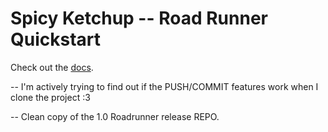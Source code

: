 # Spicy Ketchup -- Road Runner Quickstart

Check out the [docs](https://rr.brott.dev/docs/v1-0/tuning/).

-- I'm actively trying to find out if the PUSH/COMMIT features work when I clone the project :3

-- Clean copy of the 1.0 Roadrunner release REPO. 
